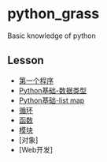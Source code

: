 # python_grass
Basic knowledge of python

## Lesson
- [第一个程序](1/helloworld.md)
- [Python基础-数据类型](2/basic.md)
- [Python基础-list map](3/list.md)
- [循环](4/for.md)
- [函数](5/func.md)
- [模块](6/module.md)
- [对象]
- [Web开发]